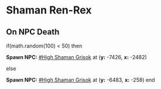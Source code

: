 # Shaman Ren-Rex


## On NPC Death

if(math.random(100) < 50) then


**Spawn NPC:**  [\#High Shaman Grisok](/npc/14011) at (**y:** -7426, **x:** -2482)

else


**Spawn NPC:**  [\#High Shaman Grisok](/npc/14011) at (**y:** -6483, **x:** -258)
end

